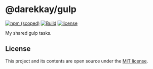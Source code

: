 # @darekkay/gulp

[![npm (scoped)](https://img.shields.io/npm/v/@darekkay/gulp?style=flat-square)](https://www.npmjs.com/package/@darekkay/gulp)
[![Build](https://img.shields.io/github/workflow/status/darekkay/darekkay-gulp/Continuous%20Integration/master?style=flat-square)](https://github.com/darekkay/darekkay-gulp/actions)
[![license](https://img.shields.io/badge/license-MIT-green?style=flat-square)](https://github.com/darekkay/darekkay-gulp/blob/master/LICENSE)

My shared gulp tasks.

## License

This project and its contents are open source under the [MIT license](LICENSE).
